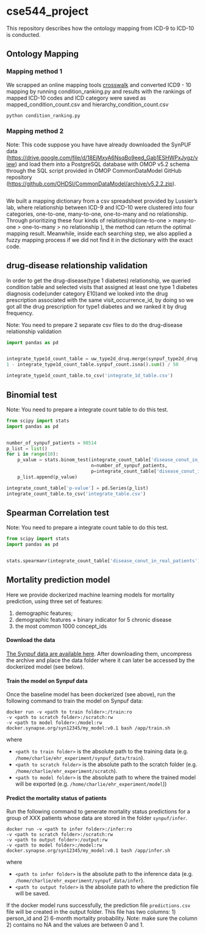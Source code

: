 # cse544_project
This repository describes how the ontology mapping from ICD-9 to ICD-10 is conducted.
## Ontology Mapping
### Mapping method 1
We scrapped an online mapping tools [crosswalk]((http://www.icd10codesearch.com/)) and converted ICD9 - 10 mapping by running condition_ranking.py and results with the rankings of mapped ICD-10 codes and ICD category were saved as mapped_condition_count.csv and hierarchy_condition_count.csv
```python
python condition_ranking.py
```
### Mapping method 2
Note: This code suppose you have have already downloaded the SynPUF data (https://drive.google.com/file/d/18EjMxyA6NsqBo9eed_Gab1ESHWPxJygz/view) and load them into a PostgreSQL database with OMOP v5.2 schema through the SQL script provided in OMOP CommonDataModel GitHub repository (https://github.com/OHDSI/CommonDataModel/archive/v5.2.2.zip).
```sql

```
We built a mapping dictionary from a csv spreadsheet provided by Lussier’s lab, where relationship between ICD-9 and ICD-10 were clustered into four categories, one-to-one, many-to-one, one-to-many and no relationship. Through prioritizing these four kinds of relationship(one-to-one > many-to-one > one-to-many > no relationship ), the method can return the optimal mapping result. Meanwhile, inside each searching step, we also applied a fuzzy mapping process if we did not find it in the dictionary with the exact code.
## drug-disease relationship validation
In order to get the drug-disease(type 1 diabetes) relationship, we queried condition table and selected visits that assigned at least one type 1 diabetes diagnosis code(under category E10)and we looked into the drug prescription associated with the same visit_occurrence_id, by doing so we got all the drug prescription for type1 diabetes and we ranked it by drug frequency.

Note: You need to prepare 2 separate csv files to do the drug-disease relationship validation
```python
import pandas as pd


integrate_type1d_count_table = uw_type2d_drug.merge(synpuf_type2d_drug, how='left', on='drug')
1 - integrate_type1d_count_table.synpuf_count.isna().sum() / 50

integrate_type1d_count_table.to_csv('integrate_1d_table.csv')
```
## Binomial test
Note: You need to prepare a integrate count table to do this test.
```python
from scipy import stats
import pandas as pd


number_of_synpuf_patients = 98514
p_list = list()
for i in range(10):
    p_value = stats.binom_test(integrate_count_table['disease_conut_in_synpuf_patients'][i],
                               n=number_of_synpuf_patients, 
                               p=integrate_count_table['disease_conut_in_real_patients'][i] / number_of_real_patients)
    p_list.append(p_value)

integrate_count_table['p-value'] = pd.Series(p_list)
integrate_count_table.to_csv('integrate_table.csv')
```
## Spearman Correlation test
Note: You need to prepare a integrate count table to do this test.
```python
from scipy import stats
import pandas as pd


stats.spearmanr(integrate_count_table['disease_conut_in_real_patients'], integrate_count_table['disease_conut_in_synpuf_patients'])
```
## Mortality prediction model
Here we provide dockerized machine learning models for mortality prediction, using three set of features:
1. demographic features;
2. demographic features + binary indicator for 5 chronic disease
3. the most common 1000 concept_ids


#### Download the data
[The Synpuf data are available here](https://www.synapse.org/#!Synapse:syn20685954). After downloading them, uncompress the archive and place the data folder where it can later be accessed by the dockerized model (see below).

#### Train the model on Synpuf data
Once the baseline model has been dockerized (see above), run the following command to train the model on Synpuf data:

```
docker run -v <path to train folder>:/train:ro
-v <path to scratch folder>:/scratch:rw
-v <path to model folder>:/model:rw  docker.synapse.org/syn12345/my_model:v0.1 bash /app/train.sh
```

where

- `<path to train folder>` is the absolute path to the training data (e.g. `/home/charlie/ehr_experiment/synpuf_data/train`).
- `<path to scratch folder>` is the absolute path to the scratch folder (e.g. `/home/charlie/ehr_experiment/scratch`).
- `<path to model folder>` is the absolute path to where the trained model will be exported (e.g. `/home/charlie/ehr_experiment/model`))

#### Predict the mortality status of patients

Run the following command to generate mortality status predictions for a group of XXX patients whose data are stored in the folder `synpuf/infer`.


```
docker run -v <path to infer folder>:/infer:ro
-v <path to scratch folder>:/scratch:rw
-v <path to output folder>:/output:rw
-v <path to model folder>:/model:rw
docker.synapse.org/syn12345/my_model:v0.1 bash /app/infer.sh
```

where

- `<path to infer folder>` is the absolute path to the inference data (e.g. `/home/charlie/ehr_experiment/synpuf_data/infer`).
- `<path to output folder>` is the absolute path to where the prediction file will be saved.

If the docker model runs successfully, the prediction file `predictions.csv` file will be created in the output folder. This file has two columns: 1) person_id and 2) 6-month mortality probability. Note: make sure the column 2) contains no NA and the values are between 0 and 1.
